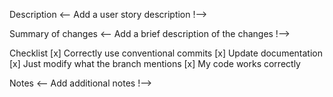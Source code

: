 Description
<-- Add a user story description !-->

Summary of changes
<-- Add a brief description of the changes !-->

Checklist
[x] Correctly use conventional commits
[x] Update documentation
[x] Just modify what the branch mentions
[x] My code works correctly

Notes
<-- Add additional notes !-->